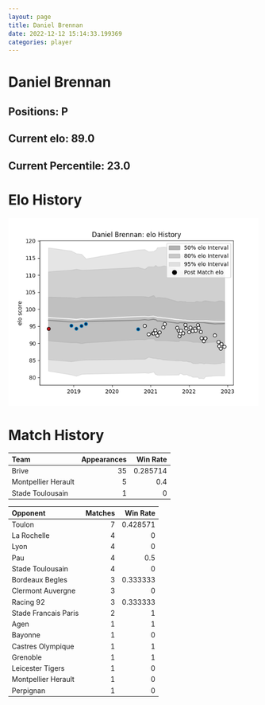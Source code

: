 ```yaml
---  
layout: page  
title: Daniel Brennan  
date: 2022-12-12 15:14:33.199369  
categories: player  
---
```

# Daniel Brennan

## Positions: P

## Current elo: 89.0

## Current Percentile: 23.0

# Elo History


![elo history](history_DanielBrennan.png)
# Match History


| Team                |   Appearances |   Win Rate |
|:--------------------|--------------:|-----------:|
| Brive               |            35 |   0.285714 |
| Montpellier Herault |             5 |   0.4      |
| Stade Toulousain    |             1 |   0        |

| Opponent             |   Matches |   Win Rate |
|:---------------------|----------:|-----------:|
| Toulon               |         7 |   0.428571 |
| La Rochelle          |         4 |   0        |
| Lyon                 |         4 |   0        |
| Pau                  |         4 |   0.5      |
| Stade Toulousain     |         4 |   0        |
| Bordeaux Begles      |         3 |   0.333333 |
| Clermont Auvergne    |         3 |   0        |
| Racing 92            |         3 |   0.333333 |
| Stade Francais Paris |         2 |   1        |
| Agen                 |         1 |   1        |
| Bayonne              |         1 |   0        |
| Castres Olympique    |         1 |   1        |
| Grenoble             |         1 |   1        |
| Leicester Tigers     |         1 |   0        |
| Montpellier Herault  |         1 |   0        |
| Perpignan            |         1 |   0        |